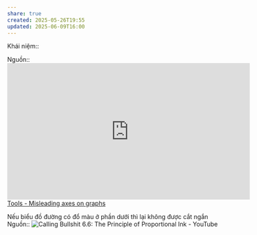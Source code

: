```yaml
---
share: true
created: 2025-05-26T19:55
updated: 2025-06-09T16:00
---
```

Khái niệm:: 

Nguồn:: <iframe width="560" height="315" src="https://www.youtube.com/embed/9pNWVMxaFuM?si=BNwWX0ABsjD8_NNP" title="YouTube video player" frameborder="0" allow="accelerometer; autoplay; clipboard-write; encrypted-media; gyroscope; picture-in-picture; web-share" referrerpolicy="strict-origin-when-cross-origin" allowfullscreen></iframe>
[Tools - Misleading axes on graphs](https://www.callingbullshit.org/tools/tools_misleading_axes.html)

Nếu biểu đồ đường có đổ màu ở phần dưới thì lại không được cắt ngắn
Nguồn:: ![Calling Bullshit 6.6: The Principle of Proportional Ink - YouTube](https://youtu.be/oNhusd3xFC4?si=8bZeu_LuO2XASEL-&t=208)

